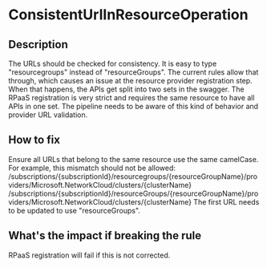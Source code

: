 # ConsistentUrlInResourceOperation

## Description

The URLs should be checked for consistency. It is easy to type "resourcegroups" instead of "resourceGroups". The current rules allow that through, which causes an issue at the resource provider registration step. When that happens, the APIs get split into two sets in the swagger. The RPaaS registration is very strict and requires the same resource to have all APIs in one set. The pipeline needs to be aware of this kind of behavior and provider URL validation.

## How to fix

Ensure all URLs that belong to the same resource use the same camelCase. For example, this mismatch should not be allowed: /subscriptions/{subscriptionId}/resourcegroups/{resourceGroupName}/providers/Microsoft.NetworkCloud/clusters/{clusterName} /subscriptions/{subscriptionId}/resourceGroups/{resourceGroupName}/providers/Microsoft.NetworkCloud/clusters/{clusterName} The first URL needs to be updated to use "resourceGroups".

## What's the impact if breaking the rule

RPaaS registration will fail if this is not corrected.
